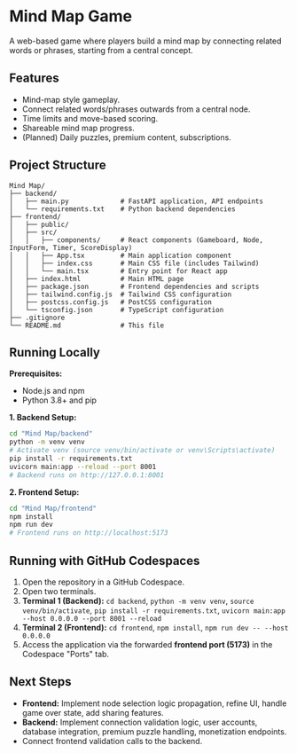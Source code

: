 # Mind Map Game

A web-based game where players build a mind map by connecting related words or phrases, starting from a central concept.

## Features

*   Mind-map style gameplay.
*   Connect related words/phrases outwards from a central node.
*   Time limits and move-based scoring.
*   Shareable mind map progress.
*   (Planned) Daily puzzles, premium content, subscriptions.

## Project Structure

```
Mind Map/
├── backend/
│   ├── main.py             # FastAPI application, API endpoints
│   └── requirements.txt    # Python backend dependencies
├── frontend/
│   ├── public/
│   ├── src/
│   │   ├── components/     # React components (Gameboard, Node, InputForm, Timer, ScoreDisplay)
│   │   ├── App.tsx         # Main application component
│   │   ├── index.css       # Main CSS file (includes Tailwind)
│   │   └── main.tsx        # Entry point for React app
│   ├── index.html          # Main HTML page
│   ├── package.json        # Frontend dependencies and scripts
│   ├── tailwind.config.js  # Tailwind CSS configuration
│   ├── postcss.config.js   # PostCSS configuration
│   └── tsconfig.json       # TypeScript configuration
├── .gitignore
└── README.md               # This file
```

## Running Locally

**Prerequisites:**

*   Node.js and npm
*   Python 3.8+ and pip

**1. Backend Setup:**

```bash
cd "Mind Map/backend"
python -m venv venv
# Activate venv (source venv/bin/activate or venv\Scripts\activate)
pip install -r requirements.txt
uvicorn main:app --reload --port 8001
# Backend runs on http://127.0.0.1:8001
```

**2. Frontend Setup:**

```bash
cd "Mind Map/frontend"
npm install
npm run dev
# Frontend runs on http://localhost:5173
```

## Running with GitHub Codespaces

1.  Open the repository in a GitHub Codespace.
2.  Open two terminals.
3.  **Terminal 1 (Backend):** `cd backend`, `python -m venv venv`, `source venv/bin/activate`, `pip install -r requirements.txt`, `uvicorn main:app --host 0.0.0.0 --port 8001 --reload`
4.  **Terminal 2 (Frontend):** `cd frontend`, `npm install`, `npm run dev -- --host 0.0.0.0`
5.  Access the application via the forwarded **frontend port (5173)** in the Codespace "Ports" tab.

## Next Steps

*   **Frontend:** Implement node selection logic propagation, refine UI, handle game over state, add sharing features.
*   **Backend:** Implement connection validation logic, user accounts, database integration, premium puzzle handling, monetization endpoints.
*   Connect frontend validation calls to the backend. 